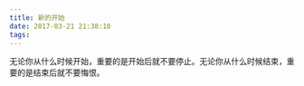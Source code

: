 ```yaml
---
title: 新的开始
date: 2017-03-21 21:38:10
tags:
---
```

无论你从什么时候开始，重要的是开始后就不要停止。无论你从什么时候结束，重要的是结束后就不要悔恨。
